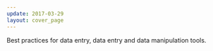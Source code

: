 ```yaml
---
update: 2017-03-29
layout: cover_page
---
```


Best practices for data entry, data entry and data manipulation tools.